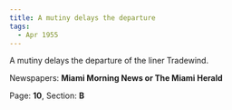 ```yaml
---  
title: A mutiny delays the departure  
tags:  
  - Apr 1955  
---  
```

  
A mutiny delays the departure of the liner Tradewind.  
  
Newspapers: **Miami Morning News or The Miami Herald**  
  
Page: **10**, Section: **B** 
